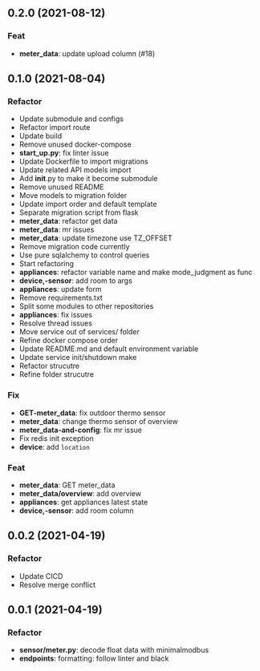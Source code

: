 ## 0.2.0 (2021-08-12)

### Feat

- **meter_data**: update upload column (#18)

## 0.1.0 (2021-08-04)

### Refactor

- Update submodule and configs
- Refactor import route
- Update build
- Remove unused docker-compose
- **start_up.py**: fix linter issue
- Update Dockerfile to import migrations
- Update related API models import
- Add __init__.py to make it become submodule
- Remove unused README
- Move models to migration folder
- Update import order and default template
- Separate migration script from flask
- **meter_data**: refactor get data
- **meter_data**: mr issues
- **meter_data**: update timezone use TZ_OFFSET
- Remove migration code currently
- Use pure sqlalchemy to control queries
- Start refactoring
- **appliances**: refactor variable name and make mode_judgment as func
- **device,-sensor**: add room to args
- **appliances**: update form
- Remove requirements.txt
- Split some modules to other repositories
- **appliances**: fix issues
- Resolve thread issues
- Move service out of services/ folder
- Refine docker compose order
- Update README.md and default environment variable
- Update service init/shutdown make
- Refactor strucutre
- Refine folder strucutre

### Fix

- **GET-meter_data**: fix outdoor thermo sensor
- **meter_data**: change thermo sensor of overview
- **meter_data-and-config**: fix mr issue
- Fix redis init exception
- **device**: add `location`

### Feat

- **meter_data**: GET meter_data
- **meter_data/overview**: add overview
- **appliances**: get appliances latest state
- **device,-sensor**: add room column

## 0.0.2 (2021-04-19)

### Refactor

- Update CICD
- Resolve merge conflict

## 0.0.1 (2021-04-19)

### Refactor

- **sensor/meter.py**: decode float data with minimalmodbus
- **endpoints**: formatting: follow linter and black
